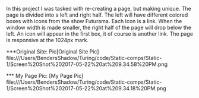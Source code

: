In this project I was tasked with re-creating a page, but making unique. The page is divided into a left and right half. The left will have different colored boxes with icons from the show Futurama. Each Icon is a link. When the window width is made smaller, the right half of the page will drop below the left. An icon will appear in the first box, it of course is another link. The page is responsive at the 1024px mark.

***Original Site: Pic[Original Site Pic] file:///Users/BendersShadow/Turing/code/Static-comps/Static-1/Screen%20Shot%202017-05-22%20at%209.34.58%20PM.png

*** My Page Pic: [My Page Pic] file:///Users/BendersShadow/Turing/code/Static-comps/Static-1/Screen%20Shot%202017-05-22%20at%209.34.18%20PM.png 
